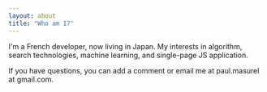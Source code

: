 ```yaml
---
layout: about
title: "Who am I?"
---
```


I'm a French developer, now living in Japan.
My interests in algorithm, search technologies, machine learning, and single-page JS application.

If you have questions, you can add a comment or email me at paul.masurel at gmail.com.

